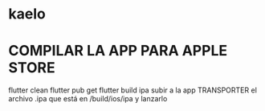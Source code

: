 # kaelo

# COMPILAR LA APP PARA APPLE STORE
flutter clean
flutter pub get
flutter build ipa
subir a la app TRANSPORTER el archivo .ipa que está en /build/ios/ipa y lanzarlo
